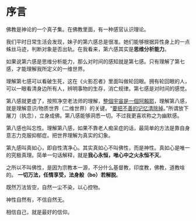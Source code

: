 # 序言

佛教是神论的一个真子集。在佛教里面，有一种感官认识理论。

我们平时日常生活会发现，妹子的第六感总是很准。她们能够根据异性身上的一点蛛丝马迹，判断对象是否出轨。在我看来，第六感其实是**思维分析能力**。

如果说第六感是思维分析能力，那么对时间的感知就是第七感。只有理解了第七感，才能理解我所定义的一维世界。

理解第七感可以看破生死，这在《火影忍者》里面叫做轮回眼。拥有轮回眼的人，可以一眼看清身边所有人，辨明事物的生存，消亡规律。第七感是对时间的感觉。

第八感就更虚了，按照净空老法师的理解，[整個宇宙是一個阿賴耶](https://www.youtube.com/watch?v=4av6HGl7LMo)，理解第八感，就是理解意识/物质世界（二维世界）的关键。“[要把不善的记忆清除掉](https://www.youtube.com/watch?v=puUNFIimAX4)。”所谓放下屠刀（执念），立身成佛。第八感能够洞悉一切。不过我更喜欢称之为幽默感。

第八感也叫忘性。理解第八感，如果不靠老人痴呆症的话，最简单的方法是靠自身意志力克服抑郁症。把世界理解为真实的幻象。

第九感叫真如心，即自性清净心。其实真如心不叫佛性，而是神性。真如心是唯一的究极真理。简单一句话解释，就是**我心永恒，唯心中之火永恒不灭**。

之所以不叫佛性，是因为宗教本一源，不分什么基督教，印度教，佛教，道教啥的。
**一切万法，任情享受，法身般（bo）若解脱**。

既然万法皆空，自然一尘不染，以心控物。

神性自然有，不信自然无。

相信自己，就是最好的信仰。